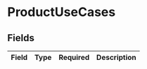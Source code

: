 # ProductUseCases


## Fields

| Field       | Type        | Required    | Description |
| ----------- | ----------- | ----------- | ----------- |
